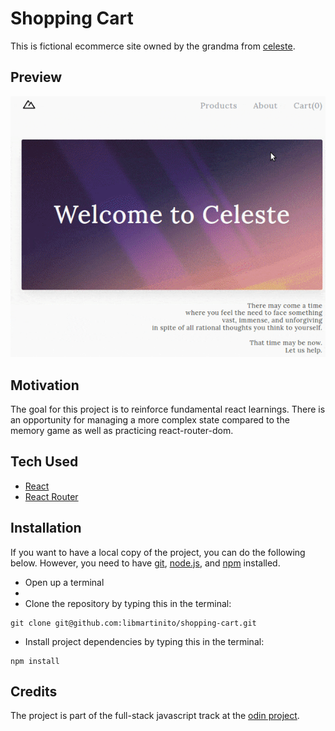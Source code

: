 # Shopping Cart
This is fictional ecommerce site owned by the grandma from [celeste](https://exok.com/games/celeste/).

## Preview
![Website gif](preview.gif)

## Motivation
The goal for this project is to reinforce fundamental react learnings. There is an opportunity for managing a more complex state compared to the memory game as well as practicing react-router-dom.

## Tech Used
- [React](https://beta.reactjs.org/)
- [React Router](https://v5.reactrouter.com/web/guides/quick-start)

## Installation
If you want to have a local copy of the project, you can do the following below. However, you need to have [git](https://github.com/git-guides/install-git), [node.js](https://www.freecodecamp.org/news/how-to-install-node-js-on-ubuntu-and-update-npm-to-the-latest-version/), and [npm](https://docs.npmjs.com/downloading-and-installing-node-js-and-npm) installed.
- Open up a terminal
- 
- Clone the repository by typing this in the terminal:
```
git clone git@github.com:libmartinito/shopping-cart.git
```
- Install project dependencies by typing this in the terminal:
```
npm install
```

## Credits
The project is part of the full-stack javascript track at the [odin project](https://www.theodinproject.com/paths/full-stack-javascript/courses/javascript/lessons/shopping-cart). 

